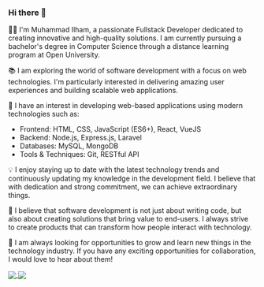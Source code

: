 ### Hi there 👋

👨‍💻 I'm Muhammad Ilham, a passionate Fullstack Developer dedicated to creating innovative and high-quality solutions. I am currently pursuing a bachelor's degree in Computer Science through a distance learning program at Open University.

📚 I am exploring the world of software development with a focus on web technologies. I'm particularly interested in delivering amazing user experiences and building scalable web applications.

🚀 I have an interest in developing web-based applications using modern technologies such as:

- Frontend: HTML, CSS, JavaScript (ES6+), React, VueJS
- Backend: Node.js, Express.js, Laravel
- Databases: MySQL, MongoDB
- Tools & Techniques: Git, RESTful API

💡 I enjoy staying up to date with the latest technology trends and continuously updating my knowledge in the development field. I believe that with dedication and strong commitment, we can achieve extraordinary things.

🌟 I believe that software development is not just about writing code, but also about creating solutions that bring value to end-users. I always strive to create products that can transform how people interact with technology.

🎯 I am always looking for opportunities to grow and learn new things in the technology industry. If you have any exciting opportunities for collaboration, I would love to hear about them!



<a href="https://github.com/hamgeek">
  <img align="center" src="https://github-readme-stats.vercel.app/api?username=hamgeek&count_private=true&show_icons=true&bg_color=00000000" />
</a>
<a href="https://github.com/hamgeek">
  <img align="center" src="https://github-readme-stats.vercel.app/api/top-langs/?username=hamgeek&layout=compact" />
</a>
